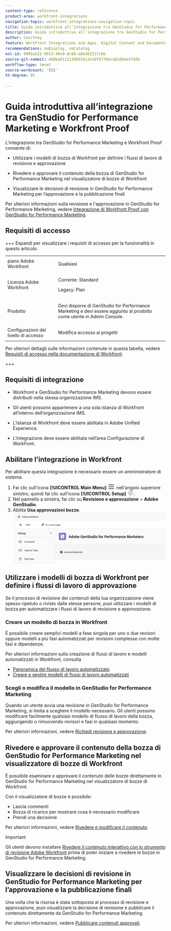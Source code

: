 ```yaml
---
content-type: reference
product-area: workfront-integrations
navigation-topic: workfront-integrations-navigation-topic
title: Guida introduttiva all’integrazione tra GenStudio for Performance Marketing e Workfront Proof
description: Guida introduttiva all’integrazione tra GenStudio for Performance Marketing e Workfront Proof
author: Courtney
feature: Workfront Integrations and Apps, Digital Content and Documents
recommendations: noDisplay, noCatalog
exl-id: 9905a522-9913-49c0-8c80-a8b46221fcbb
source-git-commit: 4b0ba0112138b91b12e10f4770ecab3db4e3fddb
workflow-type: tm+mt
source-wordcount: '551'
ht-degree: 0%

---
```


# Guida introduttiva all’integrazione tra GenStudio for Performance Marketing e Workfront Proof

L&#39;integrazione tra GenStudio for Performance Marketing e Workfront Proof consente di:

* Utilizzare i modelli di bozza di Workfront per definire i flussi di lavoro di revisione e approvazione

* Rivedere e approvare il contenuto della bozza di GenStudio for Performance Marketing nel visualizzatore di bozze di Workfront

* Visualizzare le decisioni di revisione in GenStudio for Performance Marketing per l’approvazione e la pubblicazione finali

Per ulteriori informazioni sulla revisione e l&#39;approvazione in GenStudio for Performance Marketing, vedere [Integrazione di Workfront Proof con GenStudio for Performance Marketing](https://experienceleague.adobe.com/en/docs/genstudio-for-performance-marketing/user-guide/approve/proof-integration).


## Requisiti di accesso

+++ Espandi per visualizzare i requisiti di accesso per la funzionalità in questo articolo.

<table style="table-layout:auto"> 
 <col> 
 <col> 
 <tbody> 
 <tr> 
   <td role="rowheader">piano Adobe Workfront</td> 
   <td> 
   <p>Qualsiasi</p> 
   </td> 
  </tr> 
  <tr> 
   <td role="rowheader">Licenza Adobe Workfront</td> 
   <td> 
   <p>Corrente: Standard </p> 
   <p>Legacy: Plan </p></td> 
  </tr> 
  <tr> 
   <td role="rowheader">Prodotto</td> 
   <td> 
   <p> Devi disporre di GenStudio for Performance Marketing e devi essere aggiunto al prodotto come utente in Admin Console. </p> </td> 
  </tr> 
  <tr> 
   <td role="rowheader">Configurazioni del livello di accesso</td> 
   <td> <p>Modifica accesso ai progetti</p> </td> 
  </tr> 
 </tbody> 
</table>

Per ulteriori dettagli sulle informazioni contenute in questa tabella, vedere [Requisiti di accesso nella documentazione di Workfront](/help/quicksilver/administration-and-setup/add-users/access-levels-and-object-permissions/access-level-requirements-in-documentation.md).

+++


## Requisiti di integrazione

* Workfront e GenStudio for Performance Marketing devono essere distribuiti nella stessa organizzazione IMS.

* Gli utenti possono appartenere a una sola istanza di Workfront all’interno dell’organizzazione IMS.

* L’istanza di Workfront deve essere abilitata in Adobe Unified Experience.

* L’integrazione deve essere abilitata nell’area Configurazione di Workfront.


## Abilitare l’integrazione in Workfront

Per abilitare questa integrazione è necessario essere un amministratore di sistema.

1. Fai clic sull&#39;icona **[!UICONTROL Main Menu]** ![Main Menu](/help/_includes/assets/main-menu-icon-left-nav.png) nell&#39;angolo superiore sinistro, quindi fai clic sull&#39;icona **[!UICONTROL Setup]** ![Setup](/help/_includes/assets/gear-icon-setup.png).
1. Nel pannello a sinistra, fai clic su **Revisione e approvazione** > **Adobe GenStudio**.
1. Abilita **Usa approvazioni bozze**.
   ![abilitare la verifica per l&#39;impostazione di GenStudio](assets/enable-proofing-gs.png)

## Utilizzare i modelli di bozza di Workfront per definire i flussi di lavoro di approvazione

Se il processo di revisione dei contenuti della tua organizzazione viene spesso ripetuto o rivisto dalle stesse persone, puoi utilizzare i modelli di bozza per automatizzare i flussi di lavoro di revisione e approvazione.

### Creare un modello di bozza in Workfront

È possibile creare semplici modelli a fase singola per uno o due revisori oppure modelli a più fasi automatizzati per revisioni complesse con molte fasi e dipendenze.

Per ulteriori informazioni sulla creazione di flussi di lavoro e modelli automatizzati in Workfront, consulta

* [Panoramica del flusso di lavoro automatizzato](/help/quicksilver/review-and-approve-work/proofing/proofing-overview/automated-workflow.md)
* [Creare e gestire modelli di flussi di lavoro automatizzati](/help/quicksilver/administration-and-setup/manage-workfront/configure-proofing/create-manage-automated-workflow-templates.md)

### Scegli o modifica il modello in GenStudio for Performance Marketing

Quando un utente avvia una revisione in GenStudio for Performance Marketing, si limita a scegliere il modello necessario. Gli utenti possono modificare facilmente qualsiasi modello di flusso di lavoro della bozza, aggiungendo o rimuovendo revisori e fasi in qualsiasi momento.

Per ulteriori informazioni, vedere [Richiedi revisione e approvazione](https://experienceleague.adobe.com/en/docs/genstudio-for-performance-marketing/user-guide/approve/request-review).

## Rivedere e approvare il contenuto della bozza di GenStudio for Performance Marketing nel visualizzatore di bozze di Workfront

È possibile esaminare e approvare il contenuto delle bozze direttamente in GenStudio for Performance Marketing nel visualizzatore di bozze di Workfront.

Con il visualizzatore di bozze è possibile:

* Lascia commenti
* Bozza di ricarico per mostrare cosa è necessario modificare
* Prendi una decisione

Per ulteriori informazioni, vedere [Rivedere e modificare il contenuto](https://experienceleague.adobe.com/en/docs/genstudio-for-performance-marketing/user-guide/approve/review-and-edit).


>[!IMPORTANT]
>
>Gli utenti devono installare [Rivedere il contenuto interattivo con lo strumento di revisione Adobe Workfront](/help/quicksilver/review-and-approve-work/proofing/reviewing-proofs-within-workfront/review-a-proof/review-proof-in-web-viewer-extension.md) prima di poter iniziare a rivedere le bozze in GenStudio for Performance Marketing.


## Visualizzare le decisioni di revisione in GenStudio for Performance Marketing per l’approvazione e la pubblicazione finali

Una volta che la risorsa è stata sottoposta al processo di revisione e approvazione, puoi visualizzare la decisione di revisione e pubblicare il contenuto direttamente da GenStudio for Performance Marketing.

Per ulteriori informazioni, vedere [Pubblicare contenuti approvati](https://experienceleague.adobe.com/en/docs/genstudio-for-performance-marketing/user-guide/approve/publish-content).
